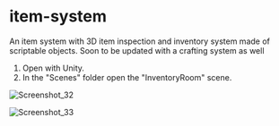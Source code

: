 # item-system
An item system with 3D item inspection and inventory system made of scriptable objects. Soon to be updated with a crafting system as well

1. Open with Unity.
2. In the "Scenes" folder open the "InventoryRoom" scene.

![Screenshot_32](https://user-images.githubusercontent.com/129271569/229296961-f2f217bf-0c4a-4fcb-ae57-f493d977d8ac.png)

![Screenshot_33](https://user-images.githubusercontent.com/129271569/229297144-5ce4eabb-dd82-4fdf-a80c-b9630ac5af3d.png)

